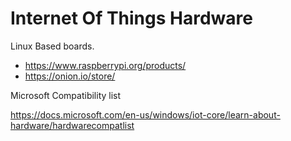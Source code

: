 # Internet Of Things Hardware

Linux Based boards.

* https://www.raspberrypi.org/products/
* https://onion.io/store/


Microsoft Compatibility list

https://docs.microsoft.com/en-us/windows/iot-core/learn-about-hardware/hardwarecompatlist
